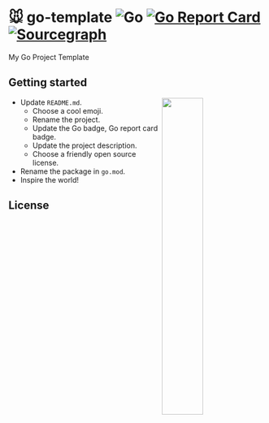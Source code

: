 # 🐭 go-template ![Go](https://github.com/wuhan005/go-template/workflows/Go/badge.svg) [![Go Report Card](https://goreportcard.com/badge/github.com/wuhan005/go-template)](https://goreportcard.com/report/github.com/wuhan005/go-template) [![Sourcegraph](https://img.shields.io/badge/view%20on-Sourcegraph-brightgreen.svg?logo=sourcegraph)](https://sourcegraph.com/github.com/wuhan005/go-template)

My Go Project Template
          
## Getting started

<img src="https://user-images.githubusercontent.com/12731778/190205904-1bbdb897-1991-4424-97e0-5a9a50df94d8.jpg" width=40% align="right" />

* Update `README.md`.
    * Choose a cool emoji.
    * Rename the project.
    * Update the Go badge, Go report card badge.
    * Update the project description.
    * Choose a friendly open source license.
* Rename the package in `go.mod`.
* Inspire the world!

## License
